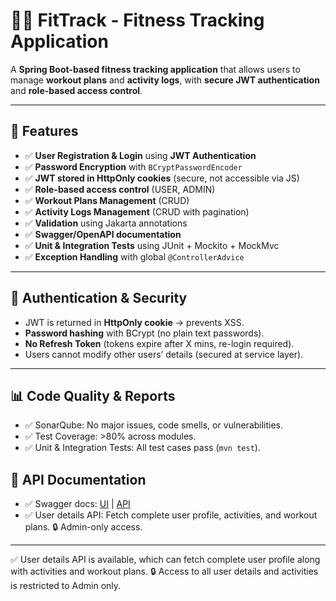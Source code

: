 # 🏋️‍♂️ FitTrack - Fitness Tracking Application

A **Spring Boot-based fitness tracking application** that allows users to manage **workout plans** and **activity logs**, with **secure JWT authentication** and **role-based access control**.

---

## 🚀 Features

- ✅ **User Registration & Login** using **JWT Authentication**
- ✅ **Password Encryption** with `BCryptPasswordEncoder`
- ✅ **JWT stored in HttpOnly cookies** (secure, not accessible via JS)
- ✅ **Role-based access control** (USER, ADMIN)
- ✅ **Workout Plans Management** (CRUD)
- ✅ **Activity Logs Management** (CRUD with pagination)
- ✅ **Validation** using Jakarta annotations
- ✅ **Swagger/OpenAPI documentation**
- ✅ **Unit & Integration Tests** using JUnit + Mockito + MockMvc
- ✅ **Exception Handling** with global `@ControllerAdvice`

---

## 🔐 Authentication & Security

- JWT is returned in **HttpOnly cookie** → prevents XSS.
- **Password hashing** with BCrypt (no plain text passwords).
- **No Refresh Token** (tokens expire after X mins, re-login required).
- Users cannot modify other users’ details (secured at service layer).
----

## 📊 Code Quality & Reports

- ✅ SonarQube: No major issues, code smells, or vulnerabilities.
- ✅ Test Coverage: >80% across modules.
- ✅ Unit & Integration Tests: All test cases pass (`mvn test`).

## 📖 API Documentation

- ✅ Swagger docs: [UI](http://localhost:8080/swagger-ui/index.html) | [API](http://localhost:8080/v3/api-docs)
- ✅ User details API: Fetch complete user profile, activities, and workout plans. 🔒 Admin-only access.
  
----

✅ User details API is available, which can fetch complete user profile along with activities and workout plans.
🔒 Access to all user details and activities is restricted to Admin only.
